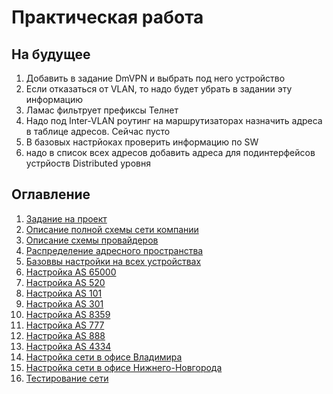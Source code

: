 # Практическая работа

## На будущее

1. Добавить в задание DmVPN и выбрать под него устройство
2. Если отказаться от VLAN, то надо будет убрать в задании эту информацию
3. Ламас фильтрует префиксы Телнет
4. Надо под Inter-VLAN роутинг на маршрутизаторах назначить адреса в таблице адресов. Сейчас пусто
5. В базовых настрйоках проверить информацию по SW 
6. надо в список всех адресов добавить адреса для подинтерфейсов устрйоств Distributed уровня

## Оглавление

1. [Задание на проект](./docs/tasks.md)
2. [Описание полной схемы сети компании](./docs/office_descriptions.md)
3. [Описание схемы провайдеров](./docs/operator_discriptions.md)
4. [Распределение адресного пространства](./docs/addresses.md)
5. [Базоввы настройки на всех устройствах](./docs/base_config.md)
6. [Настройка AS 65000](./docs/as-65000.md)
7. [Настройка AS 520](./docs/as-520.md)
8. [Настройка AS 101](./docs/as-101.md)
9. [Настройка AS 301](./docs/as-301.md)
10. [Настройка AS 8359](./docs/as-8359.md)
11. [Настройка AS 777](./docs/as-777.md)
12. [Настройка AS 888](./docs/as-888.md)
13. [Настройка AS 4334](./docs/as-4334.md)
14. [Настройка сети в офисе Владимира](./docs/vladimir-network.md)
15. [Настройка сети в офисе Нижнего-Новгорода](./docs/nizhni-novgorod-network.md)
16. [Тестирование сети](./docs/testing.md)
